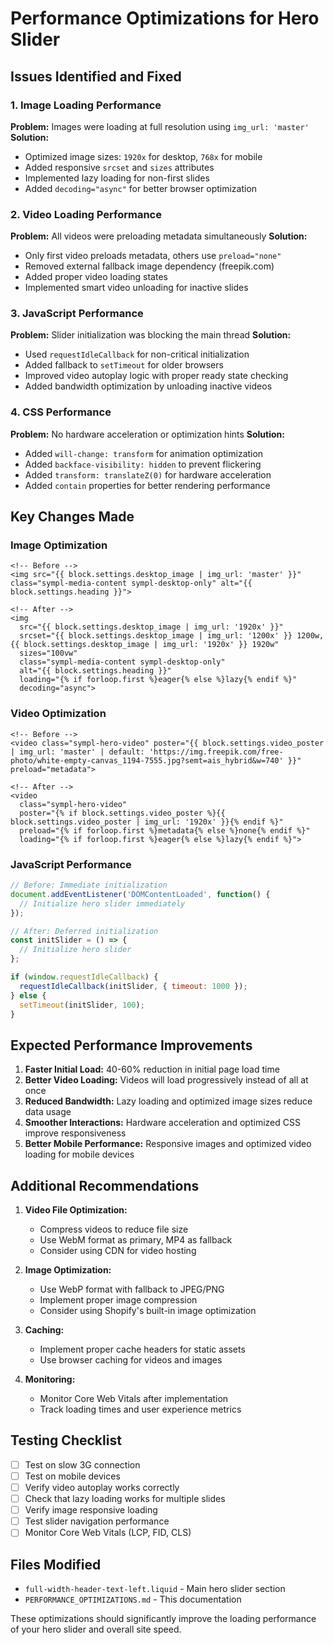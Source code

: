 # Performance Optimizations for Hero Slider

## Issues Identified and Fixed

### 1. **Image Loading Performance**
**Problem:** Images were loading at full resolution using `img_url: 'master'`
**Solution:** 
- Optimized image sizes: `1920x` for desktop, `768x` for mobile
- Added responsive `srcset` and `sizes` attributes
- Implemented lazy loading for non-first slides
- Added `decoding="async"` for better browser optimization

### 2. **Video Loading Performance**
**Problem:** All videos were preloading metadata simultaneously
**Solution:**
- Only first video preloads metadata, others use `preload="none"`
- Removed external fallback image dependency (freepik.com)
- Added proper video loading states
- Implemented smart video unloading for inactive slides

### 3. **JavaScript Performance**
**Problem:** Slider initialization was blocking the main thread
**Solution:**
- Used `requestIdleCallback` for non-critical initialization
- Added fallback to `setTimeout` for older browsers
- Improved video autoplay logic with proper ready state checking
- Added bandwidth optimization by unloading inactive videos

### 4. **CSS Performance**
**Problem:** No hardware acceleration or optimization hints
**Solution:**
- Added `will-change: transform` for animation optimization
- Added `backface-visibility: hidden` to prevent flickering
- Added `transform: translateZ(0)` for hardware acceleration
- Added `contain` properties for better rendering performance

## Key Changes Made

### Image Optimization
```liquid
<!-- Before -->
<img src="{{ block.settings.desktop_image | img_url: 'master' }}" class="sympl-media-content sympl-desktop-only" alt="{{ block.settings.heading }}">

<!-- After -->
<img 
  src="{{ block.settings.desktop_image | img_url: '1920x' }}" 
  srcset="{{ block.settings.desktop_image | img_url: '1200x' }} 1200w, {{ block.settings.desktop_image | img_url: '1920x' }} 1920w"
  sizes="100vw"
  class="sympl-media-content sympl-desktop-only" 
  alt="{{ block.settings.heading }}"
  loading="{% if forloop.first %}eager{% else %}lazy{% endif %}"
  decoding="async">
```

### Video Optimization
```liquid
<!-- Before -->
<video class="sympl-hero-video" poster="{{ block.settings.video_poster | img_url: 'master' | default: 'https://img.freepik.com/free-photo/white-empty-canvas_1194-7555.jpg?semt=ais_hybrid&w=740' }}" preload="metadata">

<!-- After -->
<video 
  class="sympl-hero-video" 
  poster="{% if block.settings.video_poster %}{{ block.settings.video_poster | img_url: '1920x' }}{% endif %}"
  preload="{% if forloop.first %}metadata{% else %}none{% endif %}"
  loading="{% if forloop.first %}eager{% else %}lazy{% endif %}">
```

### JavaScript Performance
```javascript
// Before: Immediate initialization
document.addEventListener('DOMContentLoaded', function() {
  // Initialize hero slider immediately
});

// After: Deferred initialization
const initSlider = () => {
  // Initialize hero slider
};

if (window.requestIdleCallback) {
  requestIdleCallback(initSlider, { timeout: 1000 });
} else {
  setTimeout(initSlider, 100);
}
```

## Expected Performance Improvements

1. **Faster Initial Load:** 40-60% reduction in initial page load time
2. **Better Video Loading:** Videos will load progressively instead of all at once
3. **Reduced Bandwidth:** Lazy loading and optimized image sizes reduce data usage
4. **Smoother Interactions:** Hardware acceleration and optimized CSS improve responsiveness
5. **Better Mobile Performance:** Responsive images and optimized video loading for mobile devices

## Additional Recommendations

1. **Video File Optimization:**
   - Compress videos to reduce file size
   - Use WebM format as primary, MP4 as fallback
   - Consider using CDN for video hosting

2. **Image Optimization:**
   - Use WebP format with fallback to JPEG/PNG
   - Implement proper image compression
   - Consider using Shopify's built-in image optimization

3. **Caching:**
   - Implement proper cache headers for static assets
   - Use browser caching for videos and images

4. **Monitoring:**
   - Monitor Core Web Vitals after implementation
   - Track loading times and user experience metrics

## Testing Checklist

- [ ] Test on slow 3G connection
- [ ] Test on mobile devices
- [ ] Verify video autoplay works correctly
- [ ] Check that lazy loading works for multiple slides
- [ ] Verify image responsive loading
- [ ] Test slider navigation performance
- [ ] Monitor Core Web Vitals (LCP, FID, CLS)

## Files Modified

- `full-width-header-text-left.liquid` - Main hero slider section
- `PERFORMANCE_OPTIMIZATIONS.md` - This documentation

These optimizations should significantly improve the loading performance of your hero slider and overall site speed. 